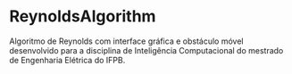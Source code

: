 # ReynoldsAlgorithm

Algoritmo de Reynolds com interface gráfica e obstáculo móvel desenvolvido para a disciplina de Inteligência Computacional do mestrado de Engenharia Elétrica do IFPB.